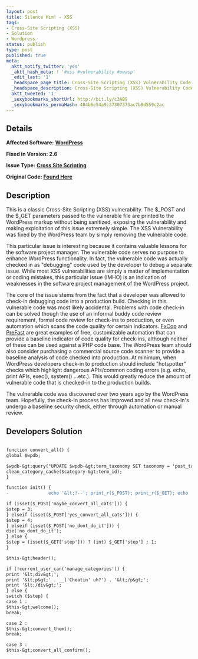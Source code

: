 ```yaml
---
layout: post
title: Silence Him! - XSS
tags:
- Cross-Site Scripting (XSS)
- Solution
- Wordpress
status: publish
type: post
published: true
meta:
  aktt_notify_twitter: 'yes'
  _aktt_hash_meta: ! '#xss #vulnerability #owasp'
  _edit_last: '1'
  _headspace_page_title: Cross-Site Scripting (XSS) Vulnerability Code Example
  _headspace_description: Cross-Site Scripting (XSS) Vulnerability Code Example
  aktt_tweeted: '1'
  _sexybookmarks_shortUrl: http://bit.ly/c3AB9
  _sexybookmarks_permaHash: 484b6e54a9c37307373ac7b8d559c2ac
---
```

## Details
__Affected Software:__ <strong><a title="WordPress bugs" href="http://spotthevuln.com/category/software/wordpress/" target="_blank">WordPress</a></strong>

<strong>__Fixed in Version:__  2.6</strong>

__Issue Type:__ <strong><a title="Cross Site Scripting" href="http://spotthevuln.com/category/vulnerability/xss/" target="_blank">Cross Site Scripting</a></strong>

<strong>Original Code: <a href="http://spotthevuln.com/2009/10/vulnerable-code-silence-him/">Found Here</a></strong>
## Description
This is a classic Cross-Site Scripting (XSS) vulnerability. The $_POST and the $_GET parameters passed to the vulnerable file are printed to the WordPress markup without being sanitized, exposing the vulnerability and making exploitation of this issue extremely simple. The XSS Vulnerability was fixed by the WordPress team by simply removing the vulnerable code.

This particular issue is interesting because it contains valuable lessons for the software project manager. The vulnerable code serves no purpose to enhance WordPress functionality. In fact, the vulnerable code was actually checked in as "debugging" code used by the developer to debug a separate issue. While most XSS vulnerabilities are simply a matter of implementation or coding mistakes, this particular issue (IMHO) is an indication of weaknesses in the software project management of the WordPress project.

The core of the issue stems from the fact that a developer was allowed to check-in debugging code into a production build. Checking in this vulnerable code was most likely accidental. Problems with code check-in can be solved though the use of an informal buddy code review requirement, formal code review for check-ins to production, or even automation which scans the code quality for certain indicators. <a href="http://msdn.microsoft.com/en-us/library/bb429476(VS.80).aspx" target="_blank">FxCop</a> and <a href="http://msdn.microsoft.com/en-us/library/ms933794.aspx" target="_blank">PreFast</a> are great examples of free, customizable automation that can provide a baseline indicator of code quality for check-ins, although neither of these can be used against a PHP code base. The WordPress team should also consider purchasing a commercial source code scanner to provide a baseline analysis of code checked into production. At minimum, when WordPress developers check-in to production should include "hotspotter" checks which highlight dangerous APIs/common coding errors (e.g. echo, print APIs, exec(), system() ...etc.). This would greatly reduce the amount of vulnerable code that is checked-in to the production builds.

The vulnerable code was discovered over two years ago by the WordPress team. Hopefully, the check-in process has improved and all new check-in's undergo a baseline security check, either through automation or manual review.
## Developers Solution
```diff

function convert_all() {
global $wpdb;

$wpdb-&gt;query("UPDATE $wpdb-&gt;term_taxonomy SET taxonomy = 'post_tag', parent = 0 WHERE taxonomy = 'category'");
clean_category_cache($category-&gt;term_id);
}

function init() {
-               echo '&lt;!--'; print_r($_POST); print_r($_GET); echo '--&gt;';

if (isset($_POST['maybe_convert_all_cats'])) {
$step = 3;
} elseif (isset($_POST['yes_convert_all_cats'])) {
$step = 4;
} elseif (isset($_POST['no_dont_do_it'])) {
die('no_dont_do_it');
} else {
$step = (isset($_GET['step'])) ? (int) $_GET['step'] : 1;
}

$this-&gt;header();

if (!current_user_can('manage_categories')) {
print '&lt;div&gt;';
print '&lt;p&gt;' . __('Cheatin' uh?') . '&lt;/p&gt;';
print '&lt;/div&gt;';
} else {
switch ($step) {
case 1 :
$this-&gt;welcome();
break;

case 2 :
$this-&gt;convert_them();
break;

case 3 :
$this-&gt;convert_all_confirm();

```
